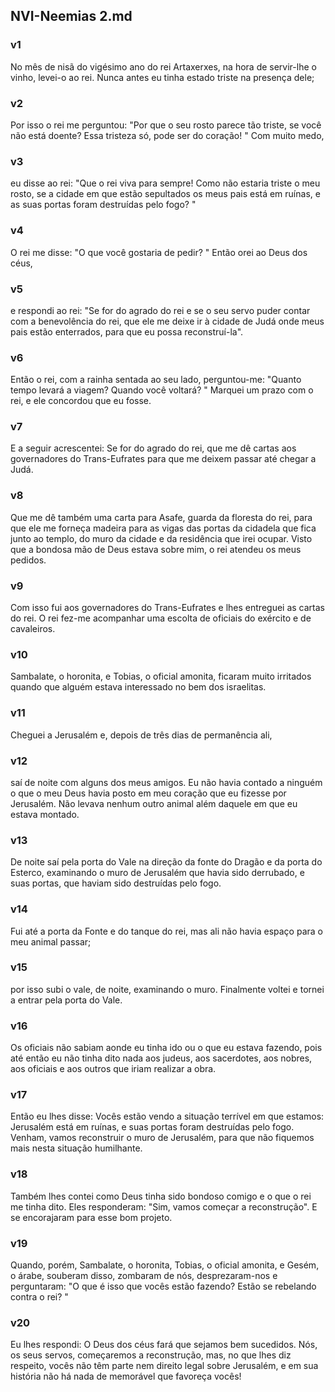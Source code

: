 ## NVI-Neemias 2.md
### v1
 No mês de nisã do vigésimo ano do rei Artaxerxes, na hora de servir-lhe o vinho, levei-o ao rei. Nunca antes eu tinha estado triste na presença dele;
### v2
 Por isso o rei me perguntou: "Por que o seu rosto parece tão triste, se você não está doente? Essa tristeza só, pode ser do coração! " Com muito medo,
### v3
 eu disse ao rei: "Que o rei viva para sempre! Como não estaria triste o meu rosto, se a cidade em que estão sepultados os meus pais está em ruínas, e as suas portas foram destruídas pelo fogo? "
### v4
 O rei me disse: "O que você gostaria de pedir? " Então orei ao Deus dos céus,
### v5
 e respondi ao rei: "Se for do agrado do rei e se o seu servo puder contar com a benevolência do rei, que ele me deixe ir à cidade de Judá onde meus pais estão enterrados, para que eu possa reconstruí-la".
### v6
 Então o rei, com a rainha sentada ao seu lado, perguntou-me: "Quanto tempo levará a viagem? Quando você voltará? " Marquei um prazo com o rei, e ele concordou que eu fosse.
### v7
 E a seguir acrescentei: Se for do agrado do rei, que me dê cartas aos governadores do Trans-Eufrates para que me deixem passar até chegar a Judá.
### v8
 Que me dê também uma carta para Asafe, guarda da floresta do rei, para que ele me forneça madeira para as vigas das portas da cidadela que fica junto ao templo, do muro da cidade e da residência que irei ocupar. Visto que a bondosa mão de Deus estava sobre mim, o rei atendeu os meus pedidos.
### v9
 Com isso fui aos governadores do Trans-Eufrates e lhes entreguei as cartas do rei. O rei fez-me acompanhar uma escolta de oficiais do exército e de cavaleiros.
### v10
 Sambalate, o horonita, e Tobias, o oficial amonita, ficaram muito irritados quando que alguém estava interessado no bem dos israelitas.
### v11
 Cheguei a Jerusalém e, depois de três dias de permanência ali,
### v12
 saí de noite com alguns dos meus amigos. Eu não havia contado a ninguém o que o meu Deus havia posto em meu coração que eu fizesse por Jerusalém. Não levava nenhum outro animal além daquele em que eu estava montado.
### v13
 De noite saí pela porta do Vale na direção da fonte do Dragão e da porta do Esterco, examinando o muro de Jerusalém que havia sido derrubado, e suas portas, que haviam sido destruídas pelo fogo.
### v14
 Fui até a porta da Fonte e do tanque do rei, mas ali não havia espaço para o meu animal passar;
### v15
 por isso subi o vale, de noite, examinando o muro. Finalmente voltei e tornei a entrar pela porta do Vale.
### v16
 Os oficiais não sabiam aonde eu tinha ido ou o que eu estava fazendo, pois até então eu não tinha dito nada aos judeus, aos sacerdotes, aos nobres, aos oficiais e aos outros que iriam realizar a obra.
### v17
 Então eu lhes disse: Vocês estão vendo a situação terrível em que estamos: Jerusalém está em ruínas, e suas portas foram destruídas pelo fogo. Venham, vamos reconstruir o muro de Jerusalém, para que não fiquemos mais nesta situação humilhante.
### v18
 Também lhes contei como Deus tinha sido bondoso comigo e o que o rei me tinha dito. Eles responderam: "Sim, vamos começar a reconstrução". E se encorajaram para esse bom projeto.
### v19
 Quando, porém, Sambalate, o horonita, Tobias, o oficial amonita, e Gesém, o árabe, souberam disso, zombaram de nós, desprezaram-nos e perguntaram: "O que é isso que vocês estão fazendo? Estão se rebelando contra o rei? "
### v20
 Eu lhes respondi: O Deus dos céus fará que sejamos bem sucedidos. Nós, os seus servos, começaremos a reconstrução, mas, no que lhes diz respeito, vocês não têm parte nem direito legal sobre Jerusalém, e em sua história não há nada de memorável que favoreça vocês!

